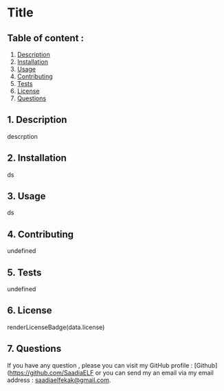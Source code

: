 # Title 

  ## Table of content :

  1. [Description](#1.-description)
  2. [Installation](#2.-installation)
  3. [Usage](#3.-usage)
  4. [Contributing](#4.-contributing)
  5. [Tests](#5.-tests)
  6. [License](#6.-license)
  7. [Questions](#7.-questions)


  ## 1. Description

  descrption


  ## 2. Installation

  ds


  ## 3. Usage

  ds


  ## 4. Contributing

  undefined

  
  ## 5. Tests

  undefined


  ## 6. License

  renderLicenseBadge(data.license)


  ## 7. Questions

  If you have any question , please you can visit my GitHub profile : [Github](https://github.com/SaadiaELF or you can send my an email via my email address : saadiaelfekak@gmail.com.
